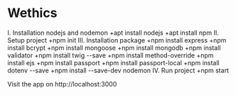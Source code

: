 # Wethics
I. Installation nodejs and nodemon
+apt install nodejs
+apt install npm
II. Setup project
+npm init
III. Installation package
+npm install express
+npm install bcrypt
+npm install mongoose
+npm install mongodb
+npm install validator
+npm install twig --save
+npm install method-override
+npm install ejs
+npm install passport
+npm install passport-local
+npm install dotenv --save
+npm install --save-dev nodemon
IV. Run project
+npm start

Visit the app on http://localhost:3000
